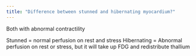 ```yaml
---
title: "Difference between stunned and hibernating myocardium?"
---
```

Both with abnormal contractility

Stunned = normal perfusion on rest and stress
Hibernating = Abnormal perfusion on rest or stress, but it will take up FDG and redistribute thallium

